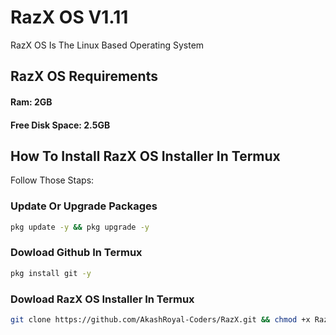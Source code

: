 # RazX OS V1.11
RazX OS Is The Linux Based Operating System

## RazX OS Requirements
#### Ram: 2GB
#### Free Disk Space: 2.5GB

## How To Install RazX OS Installer In Termux
Follow Those Staps:

### Update Or Upgrade Packages
````bash
pkg update -y && pkg upgrade -y
````

### Dowload Github In Termux
````bash
pkg install git -y
````

### Dowload RazX OS Installer In Termux
````bash
git clone https://github.com/AkashRoyal-Coders/RazX.git && chmod +x RazX/* && ./RazX/install.sh
````

